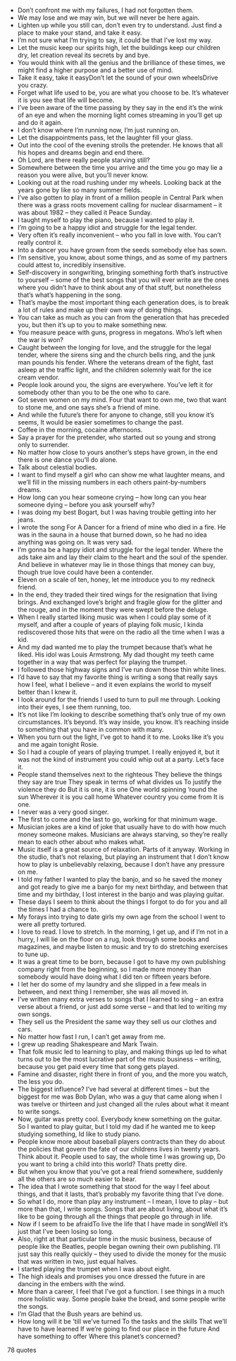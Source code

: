  - Don’t confront me with my failures, I had not forgotten them.
 - We may lose and we may win, but we will never be here again.
 - Lighten up while you still can, don’t even try to understand. Just find a place to make your stand, and take it easy.
 - I’m not sure what I’m trying to say, it could be that I’ve lost my way.
 - Let the music keep our spirits high, let the buildings keep our children dry, let creation reveal its secrets by and bye.
 - You would think with all the genius and the brilliance of these times, we might find a higher purpose and a better use of mind.
 - Take it easy, take it easyDon’t let the sound of your own wheelsDrive you crazy.
 - Forget what life used to be, you are what you choose to be. It’s whatever it is you see that life will become.
 - I’ve been aware of the time passing by they say in the end it’s the wink of an eye and when the morning light comes streaming in you’ll get up and do it again.
 - I don’t know where I’m running now, I’m just running on.
 - Let the disappointments pass, let the laughter fill your glass.
 - Out into the cool of the evening strolls the pretender. He knows that all his hopes and dreams begin and end there.
 - Oh Lord, are there really people starving still?
 - Somewhere between the time you arrive and the time you go may lie a reason you were alive, but you’ll never know.
 - Looking out at the road rushing under my wheels. Looking back at the years gone by like so many summer fields.
 - I’ve also gotten to play in front of a million people in Central Park when there was a grass roots movement calling for nuclear disarmament – it was about 1982 – they called it Peace Sunday.
 - I taught myself to play the piano, because I wanted to play it.
 - I’m going to be a happy idiot and struggle for the legal tender.
 - Very often it’s really inconvenient – who you fall in love with. You can’t really control it.
 - Into a dancer you have grown from the seeds somebody else has sown.
 - I’m sensitive, you know, about some things, and as some of my partners could attest to, incredibly insensitive.
 - Self-discovery in songwriting, bringing something forth that’s instructive to yourself – some of the best songs that you will ever write are the ones where you didn’t have to think about any of that stuff, but nonetheless that’s what’s happening in the song.
 - That’s maybe the most important thing each generation does, is to break a lot of rules and make up their own way of doing things.
 - You can take as much as you can from the generation that has preceded you, but then it’s up to you to make something new.
 - You measure peace with guns, progress in megatons. Who’s left when the war is won?
 - Caught between the longing for love, and the struggle for the legal tender, where the sirens sing and the church bells ring, and the junk man pounds his fender. Where the veterans dream of the fight, fast asleep at the traffic light, and the children solemnly wait for the ice cream vendor.
 - People look around you, the signs are everywhere. You’ve left it for somebody other than you to be the one who to care.
 - Got seven women on my mind. Four that want to own me, two that want to stone me, and one says she’s a friend of mine.
 - And while the future’s there for anyone to change, still you know it’s seems, It would be easier sometimes to change the past.
 - Coffee in the morning, cocaine afternoons.
 - Say a prayer for the pretender, who started out so young and strong only to surrender.
 - No matter how close to yours another’s steps have grown, in the end there is one dance you’ll do alone.
 - Talk about celestial bodies.
 - I want to find myself a girl who can show me what laughter means, and we’ll fill in the missing numbers in each others paint-by-numbers dreams.
 - How long can you hear someone crying – how long can you hear someone dying – before you ask yourself why?
 - I was doing my best Bogart, but I was having trouble getting into her jeans.
 - I wrote the song For A Dancer for a friend of mine who died in a fire. He was in the sauna in a house that burned down, so he had no idea anything was going on. It was very sad.
 - I’m gonna be a happy idiot and struggle for the legal tender. Where the ads take aim and lay their claim to the heart and the soul of the spender. And believe in whatever may lie in those things that money can buy, though true love could have been a contender.
 - Eleven on a scale of ten, honey, let me introduce you to my redneck friend.
 - In the end, they traded their tired wings for the resignation that living brings. And exchanged love’s bright and fragile glow for the glitter and the rouge, and in the moment they were swept before the deluge.
 - When I really started liking music was when I could play some of it myself, and after a couple of years of playing folk music, I kinda rediscovered those hits that were on the radio all the time when I was a kid.
 - And my dad wanted me to play the trumpet because that’s what he liked. His idol was Louis Armstrong. My dad thought my teeth came together in a way that was perfect for playing the trumpet.
 - I followed those highway signs and I’ve run down those thin white lines.
 - I’d have to say that my favorite thing is writing a song that really says how I feel, what I believe – and it even explains the world to myself better than I knew it.
 - I look around for the friends I used to turn to pull me through. Looking into their eyes, I see them running, too.
 - It’s not like I’m looking to describe something that’s only true of my own circumstances. It’s beyond. It’s way inside, you know. It’s reaching inside to something that you have in common with many.
 - When you turn out the light, I’ve got to hand it to me. Looks like it’s you and me again tonight Rosie.
 - So I had a couple of years of playing trumpet. I really enjoyed it, but it was not the kind of instrument you could whip out at a party. Let’s face it.
 - People stand themselves next to the righteous They believe the things they say are true They speak in terms of what divides us To justify the violence they do But it is one, it is one One world spinning ’round the sun Wherever it is you call home Whatever country you come from It is one.
 - I never was a very good singer.
 - The first to come and the last to go, working for that minimum wage.
 - Musician jokes are a kind of joke that usually have to do with how much money someone makes. Musicians are always starving, so they’re really mean to each other about who makes what.
 - Music itself is a great source of relaxation. Parts of it anyway. Working in the studio, that’s not relaxing, but playing an instrument that I don’t know how to play is unbelievably relaxing, because I don’t have any pressure on me.
 - I told my father I wanted to play the banjo, and so he saved the money and got ready to give me a banjo for my next birthday, and between that time and my birthday, I lost interest in the banjo and was playing guitar.
 - These days I seem to think about the things I forgot to do for you and all the times I had a chance to.
 - My forays into trying to date girls my own age from the school I went to were all pretty tortured.
 - I love to read. I love to stretch. In the morning, I get up, and if I’m not in a hurry, I will lie on the floor on a rug, look through some books and magazines, and maybe listen to music and try to do stretching exercises to tune up.
 - It was a great time to be born, because I got to have my own publishing company right from the beginning, so I made more money than somebody would have doing what I did ten or fifteen years before.
 - I let her do some of my laundry and she slipped in a few meals in between, and next thing I remember, she was all moved in.
 - I’ve written many extra verses to songs that I learned to sing – an extra verse about a friend, or just add some verse – and that led to writing my own songs.
 - They sell us the President the same way they sell us our clothes and cars.
 - No matter how fast I run, I can’t get away from me.
 - I grew up reading Shakespeare and Mark Twain.
 - That folk music led to learning to play, and making things up led to what turns out to be the most lucrative part of the music business – writing, because you get paid every time that song gets played.
 - Famine and disaster, right there in front of you, and the more you watch, the less you do.
 - The biggest influence? I’ve had several at different times – but the biggest for me was Bob Dylan, who was a guy that came along when I was twelve or thirteen and just changed all the rules about what it meant to write songs.
 - Now, guitar was pretty cool. Everybody knew something on the guitar. So I wanted to play guitar, but I told my dad if he wanted me to keep studying something, Id like to study piano.
 - People know more about baseball players contracts than they do about the policies that govern the fate of our childrens lives in twenty years. Think about it. People used to say, the whole time I was growing up, Do you want to bring a child into this world? Thats pretty dire.
 - But when you know that you’ve got a real friend somewhere, suddenly all the others are so much easier to bear.
 - The idea that I wrote something that stood for the way I feel about things, and that it lasts, that’s probably my favorite thing that I’ve done.
 - So what I do, more than play any instrument – I mean, I love to play – but more than that, I write songs. Songs that are about living, about what it’s like to be going through all the things that people go through in life.
 - Now if I seem to be afraidTo live the life that I have made in songWell it’s just that I’ve been losing so long.
 - Also, right at that particular time in the music business, because of people like the Beatles, people began owning their own publishing. I’ll just say this really quickly – they used to divide the money for the music that was written in two, just equal halves.
 - I started playing the trumpet when I was about eight.
 - The high ideals and promises you once dressed the future in are dancing in the embers with the wind.
 - More than a career, I feel that I’ve got a function. I see things in a much more holistic way. Some people bake the bread, and some people write the songs.
 - I’m Glad that the Bush years are behind us.
 - How long will it be ’till we’ve turned To the tasks and the skills That we’ll have to have learned If we’re going to find our place in the future And have something to offer Where this planet’s concerned?

78 quotes